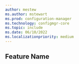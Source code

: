 ```yaml
---
author: mestew
ms.author: mstewart
ms.prod: configuration-manager
ms.technology: configmgr-core
ms.topic: include
ms.date: 06/10/2022
ms.localizationpriority: medium
---
```


## <a name="bkmk_anchor"></a> Feature Name
<!--CMADO#-->

